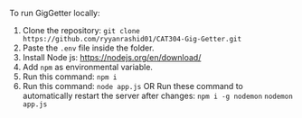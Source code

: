 To run GigGetter locally:

1. Clone the repository:
   `git clone https://github.com/ryyanrashid01/CAT304-Gig-Getter.git`
2. Paste the `.env` file inside the folder.
3. Install Node js: https://nodejs.org/en/download/
4. Add `npm` as environmental variable.
5. Run this command: `npm i`
6. Run this command: `node app.js`
   OR
   Run these command to automatically restart the server after changes:
   `npm i -g nodemon`
   `nodemon app.js`
